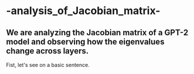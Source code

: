 # -analysis_of_Jacobian_matrix-
## We are analyzing the Jacobian matrix of a GPT-2 model and observing how the eigenvalues change across layers.
Fist, let's see on a basic sentence.

